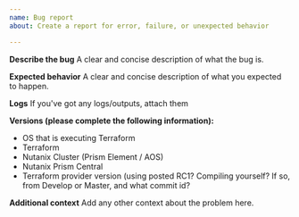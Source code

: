 ```yaml
---
name: Bug report
about: Create a report for error, failure, or unexpected behavior

---
```


**Describe the bug**
A clear and concise description of what the bug is.

**Expected behavior**
A clear and concise description of what you expected to happen.

**Logs**
If you've got any logs/outputs, attach them

**Versions (please complete the following information):**
 - OS that is executing Terraform
 - Terraform
 - Nutanix Cluster (Prism Element / AOS)
 - Nutanix Prism Central
 - Terraform provider version (using posted RC1? Compiling yourself? If so, from Develop or Master, and what commit id?

**Additional context**
Add any other context about the problem here.
